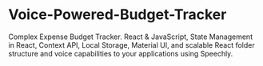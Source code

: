 # Voice-Powered-Budget-Tracker
Complex Expense Budget Tracker. React &amp; JavaScript, State Management in React, Context API, Local Storage, Material UI, and scalable React folder structure and voice capabilities to your applications using Speechly.
